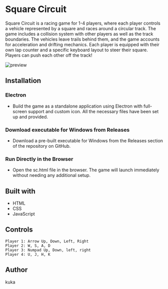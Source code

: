 # Square Circuit

Square Circuit is a racing game for 1-4 players, where each player controls a vehicle represented by a square and races around a circular track. The game includes a collision system with other players as well as the track boundaries. The vehicles leave trails behind them, and the game accounts for acceleration and drifting mechanics. Each player is equipped with their own lap counter and a specific keyboard layout to steer their square. Players can push each other off the track! 

![preview](https://repository-images.githubusercontent.com/901573657/2f591801-c1f3-460f-9321-50b5f6d246c0)

## Installation

### Electron 

- Build the game as a standalone application using Electron with full-screen support and custom icon. All the necessary files have been set up and provided.

### Download executable for Windows from Releases

- Download a pre-built executable for Windows from the Releases section of the repository on GitHub.

### Run Directly in the Browser

- Open the sc.html file in the browser. The game will launch immediately without needing any additional setup.

## Built with
- HTML
- CSS
- JavaScript

## Controls

    Player 1: Arrow Up, Down, Left, Right
    Player 2: W, S, A, D
    Player 3: Numpad Up, Down, left, right
    Player 4: U, J, H, K

## Author

kuka